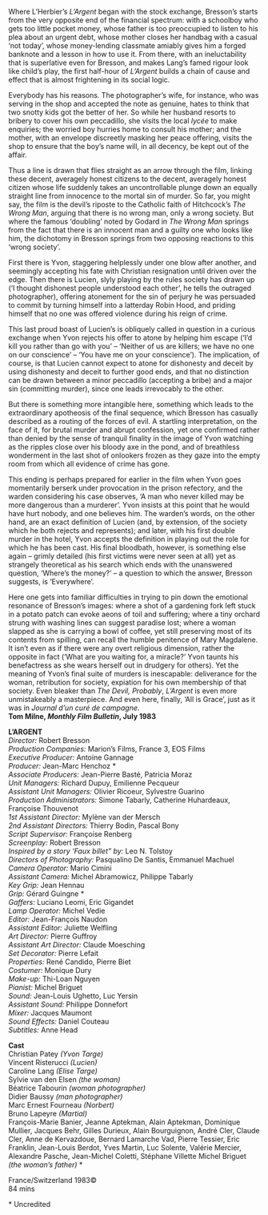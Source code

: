 
Where L’Herbier’s _L’Argent_ began with the stock exchange, Bresson’s starts from the very opposite end of the financial spectrum: with a schoolboy who gets too little pocket money, whose father is too preoccupied to listen to his plea about an urgent debt, whose mother closes her handbag with a casual ‘not today’, whose money-lending classmate amiably gives him a forged banknote and a lesson in how to use it. From there, with an ineluctability that is superlative even for Bresson, and makes Lang’s famed rigour look like child’s play, the first half-hour of _L’Argent_ builds a chain of cause and effect that is almost frightening in its social logic.

Everybody has his reasons. The photographer’s wife, for instance, who was serving in the shop and accepted the note as genuine, hates to think that two snotty kids got the better of her. So while her husband resorts to bribery to cover his own peccadillo, she visits the local _lycée_ to make enquiries; the worried boy hurries home to consult his mother; and the mother, with an envelope discreetly masking her peace offering, visits the shop to ensure that the boy’s name will, in all decency, be kept out of the affair.

Thus a line is drawn that flies straight as an arrow through the film, linking these decent, averagely honest citizens to the decent, averagely honest citizen whose life suddenly takes an uncontrollable plunge down an equally straight line from innocence to the mortal sin of murder. So far, you might say, the film is the devil’s riposte to the Catholic faith of Hitchcock’s _The Wrong Man_, arguing that there is no wrong man, only a wrong society. But where the famous ‘doubling’ noted by Godard in _The Wrong Man_ springs from the fact that there is an innocent man and a guilty one who looks like him, the dichotomy in Bresson springs from two opposing reactions to this ‘wrong society’.

First there is Yvon, staggering helplessly under one blow after another, and seemingly accepting his fate with Christian resignation until driven over the edge. Then there is Lucien, slyly playing by the rules society has drawn up (‘I thought dishonest people understood each other’, he tells the outraged photographer), offering atonement for the sin of perjury he was persuaded to commit by turning himself into a latterday Robin Hood, and priding himself that no one was offered violence during his reign of crime.

This last proud boast of Lucien’s is obliquely called in question in a curious exchange when Yvon rejects his offer to atone by helping him escape (‘I’d kill you rather than go with you’ – ‘Neither of us are killers; we have no one on our conscience’ – ‘You have me on your conscience’). The implication, of course, is that Lucien cannot expect to atone for dishonesty and deceit by using dishonesty and deceit to further good ends, and that no distinction can be drawn between a minor peccadillo (accepting a bribe) and a major sin (committing murder), since one leads irrevocably to the other.

But there is something more intangible here, something which leads to the extraordinary apotheosis of the final sequence, which Bresson has casually described as a routing of the forces of evil. A startling interpretation, on the face of it, for brutal murder and abrupt confession, yet one confirmed rather than denied by the sense of tranquil finality in the image of Yvon watching as the ripples close over his bloody axe in the pond, and of breathless wonderment in the last shot of onlookers frozen as they gaze into the empty room from which all evidence of crime has gone.

This ending is perhaps prepared for earlier in the film when Yvon goes momentarily berserk under provocation in the prison refectory, and the warden considering his case observes, ‘A man who never killed may be more dangerous than a murderer’. Yvon insists at this point that he would have hurt nobody, and one believes him. The warden’s words, on the other hand, are an exact definition of Lucien (and, by extension, of the society which he both rejects and represents); and later, with his first double murder in the hotel, Yvon accepts the definition in playing out the role for which he has been cast. His final bloodbath, however, is something else again – grimly detailed (his first victims were never seen at all) yet as strangely theoretical as his search which ends with the unanswered question, ‘Where’s the money?’ – a question to which the answer, Bresson suggests, is ‘Everywhere’.

Here one gets into familiar difficulties in trying to pin down the emotional resonance of Bresson’s images: where a shot of a gardening fork left stuck in a potato patch can evoke aeons of toil and suffering; where a tiny orchard strung with washing lines can suggest paradise lost; where a woman slapped as she is carrying a bowl of coffee, yet still preserving most of its contents from spilling, can recall the humble penitence of Mary Magdalene. It isn’t even as if there were any overt religious dimension, rather the opposite in fact (‘What are you waiting for, a miracle?’ Yvon taunts his benefactress as she wears herself out in drudgery for others). Yet the meaning of Yvon’s final suite of murders is inescapable: deliverance for the woman, retribution for society, expiation for his own membership of that society. Even bleaker than _The Devil, Probably_, _L’Argent_ is even more unmistakeably a masterpiece. And even here, finally, ‘All is Grace’, just as it was in _Journal d’un curé de campagne_.  
**Tom Milne, _Monthly Film Bulletin_, July 1983**  

**L’ARGENT**  
_Director:_ Robert Bresson  
_Production Companies:_ Marion’s Films, France 3, EOS Films  
_Executive Producer:_ Antoine Gannage  
_Producer:_ Jean-Marc Henchoz *  
_Associate Producers:_ Jean-Pierre Basté, Patricia Moraz  
_Unit Managers:_ Richard Dupuy, Emilienne Pecqueur  
_Assistant Unit Managers:_ Olivier Ricoeur, Sylvestre Guarino  
_Production Administrators:_ Simone Tabarly, Catherine Huhardeaux, Françoise Thouvenot  
_1st Assistant Director:_ Mylène van der Mersch  
_2nd Assistant Directors:_ Thierry Bodin, Pascal Bony  
_Script Supervisor:_ Françoise Renberg  
_Screenplay:_ Robert Bresson  
_Inspired by a story ‘Faux billet” by:_ Leo N. Tolstoy  
_Directors of Photography:_ Pasqualino De Santis, Emmanuel Machuel  
_Camera Operator:_ Mario Cimini  
_Assistant Camera:_ Michel Abramowicz, Philippe Tabarly  
_Key Grip:_ Jean Hennau  
_Grip:_ Gérard Guingne *  
_Gaffers:_ Luciano Leomi, Eric Gigandet  
_Lamp Operator:_ Michel Vedie  
_Editor:_ Jean-François Naudon  
_Assistant Editor:_ Juliette Welfling  
_Art Director:_ Pierre Guffroy  
_Assistant Art Director:_ Claude Moesching  
_Set Decorator:_ Pierre Lefait  
_Properties:_ René Candido, Pierre Biet  
_Costumer:_ Monique Dury  
_Make-up:_ Thi-Loan Nguyen  
_Pianist:_ Michel Briguet  
_Sound:_ Jean-Louis Ughetto, Luc Yersin  
_Assistant Sound:_ Philippe Donnefort  
_Mixer:_ Jacques Maumont  
_Sound Effects:_ Daniel Couteau  
_Subtitles:_ Anne Head  

**Cast**  
Christian Patey _(Yvon Targe)_  
Vincent Risterucci _(Lucien)_  
Caroline Lang _(Elise Targe)_  
Sylvie van den Elsen _(the woman)_  
Béatrice Tabourin _(woman photographer)_  
Didier Baussy _(man photographer)_  
Marc Ernest Fourneau _(Norbert)_  
Bruno Lapeyre _(Martial)_  
François-Marie Banier, Jeanne Aptekman, Alain Aptekman, Dominique Mullier, Jacques Behr, Gilles Durieux, Alain Bourguignon, André Cler, Claude Cler, Anne de Kervazdoue, Bernard Lamarche Vad, Pierre Tessier, Eric Franklin, Jean-Louis Berdot, Yves Martin, Luc Solente, Valérie Mercier, Alexandre Pasche, Jean-Michel Coletti, Stéphane Villette Michel Briguet _(the woman’s father)_ *  

France/Switzerland 1983©  
84 mins  

\* Uncredited  
<!--stackedit_data:
eyJoaXN0b3J5IjpbLTg2MTIwNDAxN119
-->